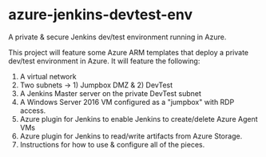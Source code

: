 # azure-jenkins-devtest-env
A private &amp; secure Jenkins dev/test environment running in Azure. 

This project will feature some Azure ARM templates that deploy a private dev/test environment in Azure.  It will feature the following:
1) A virtual network
2) Two subnets -> 1) Jumpbox DMZ & 2) DevTest 
3) A Jenkins Master server on the private DevTest subnet
4) A Windows Server 2016 VM configured as a "jumpbox" with RDP access.
5) Azure plugin for Jenkins to enable Jenkins to create/delete Azure Agent VMs
6) Azure plugin for Jenkins to read/write artifacts from Azure Storage.
7) Instructions for how to use & configure all of the pieces.
